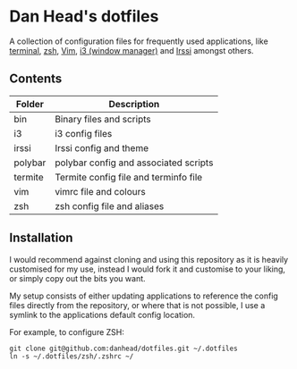 # Dan Head's dotfiles

A collection of configuration files for frequently used applications, like 
[terminal](https://github.com/thestinger/termite), [zsh](http://www.zsh.org/), 
[Vim](http://www.vim.org/), [i3 (window manager)](https://i3wm.org/) and 
[Irssi](https://irssi.org/) amongst others.

## Contents

Folder | Description
--- | ---
bin | Binary files and scripts
i3 | i3 config files
irssi | Irssi config and theme
polybar | polybar config and associated scripts
termite | Termite config file and terminfo file
vim | vimrc file and colours
zsh | zsh config file and aliases

## Installation
I would recommend against cloning and using this repository as it is heavily 
customised for my use, instead I would fork it and customise to your liking, or 
simply copy out the bits you want.

My setup consists of either updating applications to reference the config files 
directly from the repository, or where that is not possible, I use a symlink to 
the applications default config location.

For example, to configure ZSH:
```
git clone git@github.com:danhead/dotfiles.git ~/.dotfiles
ln -s ~/.dotfiles/zsh/.zshrc ~/
```
